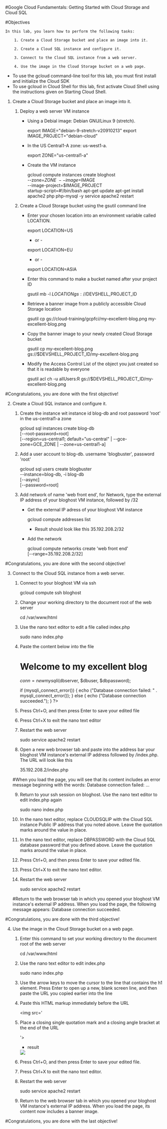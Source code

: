 #Google Cloud Fundamentals: Getting Started with Cloud Storage and Cloud SQL


#Objectives

    In this lab, you learn how to perform the following tasks:

        1. Create a Cloud Storage bucket and place an image into it.

        2. Create a Cloud SQL instance and configure it.

        3. Connect to the Cloud SQL instance from a web server.

        4. Use the image in the Cloud Storage bucket on a web page.

 - To use the gcloud command-line tool for this lab, you must first install and initialize the Cloud SDK
 - To use gcloud in Cloud Shell for this lab, first activate Cloud Shell using the instructions given on Starting Cloud Shell.

1. Create a Cloud Storage bucket and place an image into it.

    1. Deploy a web server VM instance

         - Using a Debial image: Debian GNU/Linux 9 (stretch).

            export IMAGE="debian-9-stretch-v20910213"
            export IMAGE_PROJECT="debian-cloud"

         - In the US Central1-A zone: us-west1-a.

            export ZONE="us-central1-a"

         - Create the VM instance

            gcloud compute instances create bloghost \
                --zone=$ZONE \
                --image=$IMAGE \
                --image-project=$IMAGE_PROJECT \
                startup-script=#!/bin/bash apt-get update
                    apt-get install apache2 php php-mysql -y
                    service apache2 restart

    2. Create a Cloud Storage bucket using the gsutil command line
        
         - Enter your chosen location into an environment variable called LOCATION.

            export LOCATION=US

             - or -

            export LOCATION=EU

             - or -

            export LOCATION=ASIA

         - Enter this command to make a bucket named after your project ID

            gsutil mb -l $LOCATION gs://$DEVSHELL_PROJECT_ID

         - Retrieve a banner image from a publicly accessible Cloud Storage location

            gsutil cp gs://cloud-training/gcpfci/my-excellent-blog.png my-excellent-blog.png

         - Copy the banner image to your newly created Cloud Storage bucket

            gsutil cp my-excellent-blog.png gs://$DEVSHELL_PROJECT_ID/my-excellent-blog.png

         - Modify the Access Control List of the object you just created so that it is readable by everyone

            gsutil acl ch -u allUsers:R gs://$DEVSHELL_PROJECT_ID/my-excellent-blog.png

#Congratulations, you are done with the first objective!

2. Create a Cloud SQL instance and configure it.

    1. Create the instance wit instance id blog-db and root password 'root' in the us-central1-a zone
      
        gcloud sql instances create blog-db \
            [--root-password=root] \
            [--region=us-central1; default="us-central"     | --gce-zone=GCE_ZONE     | --zone=us-central1-a]

    2. Add a user account to blog-db. username 'blogbuster', password 'root'

        gcloud sql users create blogbuster \
            --instance=blog-db, -i blog-db \
            [--async] \
            [--password=root]

    3. Add network of name 'web front end', for Network, type the external IP address of your bloghost VM instance, followed by /32

         - Get the external IP adress of your bloghost VM instance

            gcloud compute addresses list

             - Result should look like this 35.192.208.2/32

         - Add the network

            gcloud compute networks create 'web front end' \
                [--range=35.192.208.2/32]

#Congratulations, you are done with the second objective!

3. Connect to the Cloud SQL instance from a web server.

    1. Connect to your bloghost VM via ssh

        gcloud compute ssh bloghost

    2. Change your working directory to the document root of the web server

        cd /var/www/html

    3. Use the nano text editor to edit a file called index.php

        sudo nano index.php

    4. Paste the content below into the file

        <html>
        <head><title>Welcome to my excellent blog</title></head>
        <body>
        <h1>Welcome to my excellent blog</h1>
        <?php
        $dbserver = "CLOUDSQLIP";
        $dbuser = "blogdbuser";
        $dbpassword = "DBPASSWORD";
        // In a production blog, we would not store the MySQL
        // password in the document root. Instead, we would store it in a
        // configuration file elsewhere on the web server VM instance.

        $conn = new mysqli($dbserver, $dbuser, $dbpassword);

        if (mysqli_connect_error()) {
                echo ("Database connection failed: " . mysqli_connect_error());
        } else {
                echo ("Database connection succeeded.");
        }
        ?>
        </body></html>

    5. Press Ctrl+O, and then press Enter to save your edited file

    6. Press Ctrl+X to exit the nano text editor

    7. Restart the web server

        sudo service apache2 restart

    8. Open a new web browser tab and paste into the address bar your bloghost VM instance's external IP address followed by /index.php. The URL will look like this

        35.192.208.2/index.php

    #When you load the page, you will see that its content includes an error message beginning with the words: Database connection failed: ...

    9. Return to your ssh session on bloghost. Use the nano text editor to edit index.php again

        sudo nano index.php

    10. In the nano text editor, replace CLOUDSQLIP with the Cloud SQL instance Public IP address that you noted above. Leave the quotation marks around the value in place.

    11. In the nano text editor, replace DBPASSWORD with the Cloud SQL database password that you defined above. Leave the quotation marks around the value in place.

    12. Press Ctrl+O, and then press Enter to save your edited file.

    13. Press Ctrl+X to exit the nano text editor.

    14. Restart the web server

        sudo service apache2 restart

    #Return to the web browser tab in which you opened your bloghost VM instance's external IP address. When you load the page, the following message appears: Database connection succeeded.

#Congratulations, you are done with the third objective!

4. Use the image in the Cloud Storage bucket on a web page.

    1. Enter this command to set your working directory to the document root of the web server

        cd /var/www/html

    2. Use the nano text editor to edit index.php

        sudo nano index.php

    3. Use the arrow keys to move the cursor to the line that contains the h1 element. Press Enter to open up a new, blank screen line, and then paste the URL you copied earlier into the line

    4. Paste this HTML markup immediately before the URL

        <img src='

    5. Place a closing single quotation mark and a closing angle bracket at the end of the URL

        '>

        - result

        <img src='https://storage.googleapis.com/qwiklabs-gcp-0005e186fa559a09/my-excellent-blog.png'>

    6. Press Ctrl+O, and then press Enter to save your edited file.

    7. Press Ctrl+X to exit the nano text editor.

    8. Restart the web server

        sudo service apache2 restart

    9. Return to the web browser tab in which you opened your bloghost VM instance's external IP address. When you load the page, its content now includes a banner image.

#Congratulations, you are done with the last objective!

